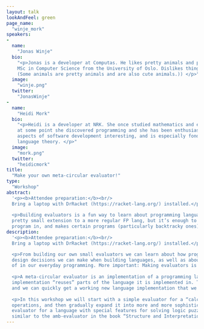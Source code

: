 ```yaml
---
layout: talk
lookAndFeel: green
page_name:
  "winje_mork"
speakers:
-
  name:
    "Jonas Winje"
  bio:
    "<p>Jonas is a developer at Computas. He likes pretty animals and programming languages, and has an 
    MSc in Computer Science from the University of Oslo. Dislikes things. (Also likes cute animals. 
    (Some animals are pretty animals and are also cute animals.)) </p>"
  image:
    "winje.png"
  twitter:
    "JonasWinje"
-
  name:
    "Heidi Mork"
  bio:
    "<p>Heidi is a developer at NRK. She once studied mathematics and ended up with a PhD in algebraic geometry. But 
    at some point she discovered programming and she has been enthusiastic about it ever since. Heidi finds most 
    aspects of software development interesting, and is especially fond of functional programming and programming 
    language theory. </p>"
  image:
    "mork.png"
  twitter:
    "heidicmork"
title:
  "Make your own meta-circular evaluator!"
type:
  "Workshop"
abstract:
  '<p><b>Attendee preparation:</b><br/>
  Bring a laptop with DrRacket (https://racket-lang.org/) installed.</p>
  
  <p>Building evaluators is a fun way to learn about programming languages. “Amb” is cool because it’s a 
  pretty small extension to a more regular FP lang, but it’s enough to make it feel like proper different to 
  program in, and makes certain programs (particularly backtracky ones) really easy to write. </p>'
description:
  '<p><b>Attendee preparation:</b><br/>
  Bring a laptop with DrRacket (https://racket-lang.org/) installed.</p>

  <p>From building our own small evaluators we can learn about how programming languages are made and what kind of 
  design decisions we can make when building languages, as well as about ideas and techniques that we can make use 
  of in our everyday programming. More important: Making evaluators is lots of fun! </p>
     
  <p>A meta-circular evaluator is an implementation of a programming language in an existing language, where the 
  implementation “reuses” parts of the language it is implemented in. This lets us skip a lot of tedious plumbing, 
  and we can quickly get a working new language implementation that we can play and experiment with.</p>
      
  <p>In this workshop we will start with a simple evaluator for a “calculator-language” with basic arithmetic 
  operations, and then gradually expand it into more and more sophisticated evaluators. We will end up with an 
  evaluator for a language with special features for solving logic puzzles and constraint satisfaction problems, 
  similar to the amb-evaluator in the book “Structure and Interpretation of Computer Programs.”</p>'
---
```

